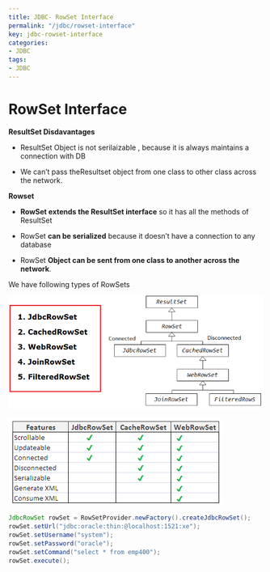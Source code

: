 ```yaml
---
title: JDBC- RowSet Interface
permalink: "/jdbc/rowset-interface"
key: jdbc-rowset-interface
categories:
- JDBC
tags:
- JDBC
---
```


RowSet Interface
===================

**ResultSet Disdavantages**

-   ResultSet Object is not serilaizable , because it is always maintains a
    connection with DB

-   We can’t pass theResultset object from one class to other class across the
    network.

**Rowset**

-   **RowSet extends the ResultSet interface** so it has all the methods of
    ResultSet

-   RowSet **can be serialized** because it doesn’t have a connection to any
    database

-   RowSet **Object can be sent from one class to another across the network**.

We have following types of RowSets

![](media/a104b018d022c8a065ad2605d64d85a8.png)


![](media/164ffb8861c6aa6dc960bdad7206dfc0.png)



```java
JdbcRowSet rowSet = RowSetProvider.newFactory().createJdbcRowSet();  
rowSet.setUrl("jdbc:oracle:thin:@localhost:1521:xe");  
rowSet.setUsername("system");  
rowSet.setPassword("oracle");             
rowSet.setCommand("select * from emp400");  
rowSet.execute();
```
